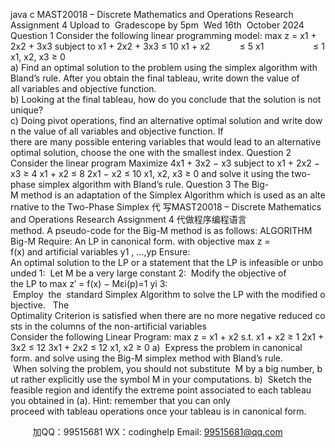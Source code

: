 java c
MAST20018 – Discrete Mathematics and Operations Research
Assignment 4
Upload to  Gradescope by 5pm  Wed 16th  October 2024
Question 1
Consider the following linear programming model:
max z = x1 + 2x2 + 3x3
subject to
x1 + 2x2 + 3x3 ≤ 10
x1 + x2            ≤ 5
x1                    ≤ 1
x1, x2, x3 ≥ 0
a) Find an optimal solution to the problem using the simplex algorithm with Bland’s rule. After you obtain the final tableau, write down the value of all variables and objective function.
b) Looking at the final tableau, how do you conclude that the solution is not unique?
c) Doing pivot operations, find an alternative optimal solution and write down the value of all variables and objective function. If there are many possible entering variables that would lead to an alternative optimal solution, choose the one with the smallest index.
Question 2
Consider the linear program
Maximize 4x1 + 3x2 − x3
subject to
x1 + 2x2 − x3 ≥ 4
x1 + x2 ≤ 8
2x1 − x2 ≤ 10
x1, x2, x3 ≥ 0
and solve it using the two-phase simplex algorithm with Bland’s rule.
Question 3
The Big-M method is an adaptation of the Simplex Algorithm which is used as an alternative to the Two-Phase Simplex 代 写MAST20018 – Discrete Mathematics and Operations Research Assignment 4
代做程序编程语言method. A pseudo-code for the Big-M method is as follows:
ALGORITHM Big-M
Require: An LP in canonical form. with objective max z = f(x) and artificial variables y1 , ...,yp
Ensure: An optimal solution to the LP or a statement that the LP is infeasible or unbounded
1:  Let M be a very large constant
2:  Modify the objective of the LP to max z′ = f(x) − Mεi(p)=1 yi
3:  Employ  the  standard Simplex Algorithm to solve the LP with the modified objective.   The Optimality Criterion is satisfied when there are no more negative reduced costs in the columns
of the non-artificial variables
Consider the following Linear Program:
max z = x1 + x2
s.t.
x1 + x2 ≥ 1
2x1 + 3x2 ≤ 12
3x1 + 2x2 ≤ 12
x1, x2 ≥ 0
a)  Express the problem in canonical form. and solve using the Big-M simplex method with Bland’s rule.  When solving the problem, you should not substitute  M by a big number, but rather explicitly use the symbol M in your computations.
b)  Sketch the feasible region and identify the extreme point associated to each tableau you obtained in (a).
Hint: remember that you can only proceed with tableau operations once your tableau is in canonical form.

         
加QQ：99515681  WX：codinghelp  Email: 99515681@qq.com
